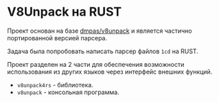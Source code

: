 # V8Unpack на RUST

Проект основан на базе [dmpas/v8unpack](https://github.com/dmpas/v8unpack)
и является частично портированной версией парсера.

Задача была попробовать написать парсер файлов `1cd` на RUST.

Проект разделен на 2 части для обеспечения возможности использования из других языков
через интерфейс внешних функций.

- `v8unpack4rs` - библиотека.
- `v8unpack` - консольная программа.